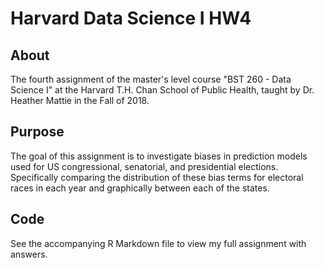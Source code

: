 # Harvard Data Science I HW4

## About

The fourth assignment of the master's level course "BST 260 - Data Science I" at the Harvard T.H. Chan School of Public Health, taught by Dr. Heather Mattie in the Fall of 2018.

## Purpose

The goal of this assignment is to investigate biases in prediction models used for US congressional, senatorial, and presidential elections. Specifically comparing the distribution of these bias terms for electoral races in each year and graphically between each of the states. 

## Code

See the accompanying R Markdown file to view my full assignment with answers.
